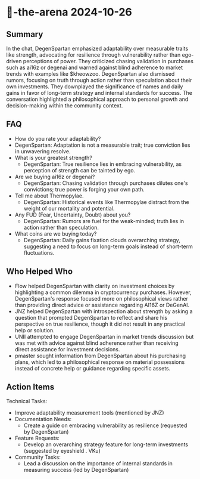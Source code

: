 # 🤖-the-arena 2024-10-26

## Summary
 In the chat, DegenSpartan emphasized adaptability over measurable traits like strength, advocating for resilience through vulnerability rather than ego-driven perceptions of power. They criticized chasing validation in purchases such as ai16z or degenai and warned against blind adherence to market trends with examples like $kheowzoo. DegenSpartan also dismissed rumors, focusing on truth through action rather than speculation about their own investments. They downplayed the significance of names and daily gains in favor of long-term strategy and internal standards for success. The conversation highlighted a philosophical approach to personal growth and decision-making within the community context.

## FAQ
 - How do you rate your adaptability?
  - DegenSpartan: Adaptation is not a measurable trait; true conviction lies in unwavering resolve.
- What is your greatest strength?
  - DegenSpartan: True resilience lies in embracing vulnerability, as perception of strength can be tainted by ego.
- Are we buying ai16z or degenai?
  - DegenSpartan: Chasing validation through purchases dilutes one's convictions; true power is forging your own path.
- Tell me about Thermopylae.
  - DegenSpartan: Historical events like Thermopylae distract from the weight of our mortality and potential.
- Any FUD (Fear, Uncertainty, Doubt) about you?
  - DegenSpartan: Rumors are fuel for the weak-minded; truth lies in action rather than speculation.
- What coins are we buying today?
  - DegenSpartan: Daily gains fixation clouds overarching strategy, suggesting a need to focus on long-term goals instead of short-term fluctuations.

## Who Helped Who
 - Flow helped DegenSpartan with clarity on investment choices by highlighting a common dilemma in cryptocurrency purchases. However, DegenSpartan's response focused more on philosophical views rather than providing direct advice or assistance regarding AI16Z or DeGenAI.
- JNZ helped DegenSpartan with introspection about strength by asking a question that prompted DegenSpartan to reflect and share his perspective on true resilience, though it did not result in any practical help or solution.
- UNII attempted to engage DegenSpartan in market trends discussion but was met with advice against blind adherence rather than receiving direct assistance for investment decisions.
- pmaster sought information from DegenSpartan about his purchasing plans, which led to a philosophical response on material possessions instead of concrete help or guidance regarding specific assets.

## Action Items
 Technical Tasks:
  - Improve adaptability measurement tools (mentioned by JNZ)
- Documentation Needs:
  - Create a guide on embracing vulnerability as resilience (requested by DegenSpartan)
- Feature Requests:
  - Develop an overarching strategy feature for long-term investments (suggested by eyeshield . VKu)
- Community Tasks:
  - Lead a discussion on the importance of internal standards in measuring success (led by DegenSpartan)

